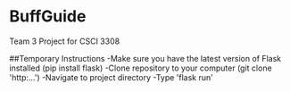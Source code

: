 # BuffGuide
Team 3 Project for CSCI 3308

##Temporary Instructions 
-Make sure you have the latest version of Flask installed (pip install flask)
-Clone repository to your computer (git clone 'http:...')
-Navigate to project directory
-Type 'flask run'

